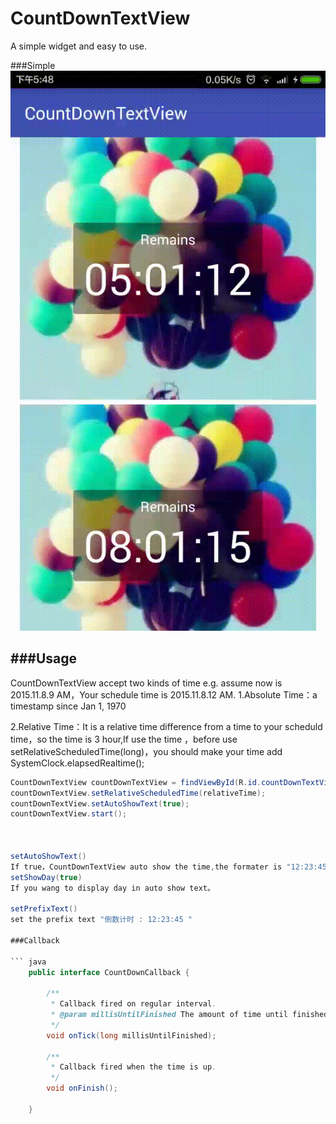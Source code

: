 # CountDownTextView
A simple widget and easy to use.

###Simple
![demo](./screenshots/demo.gif)

###Usage
------
CountDownTextView accept two kinds of time
e.g. assume now is 2015.11.8.9 AM，Your schedule time is 2015.11.8.12 AM.
1.Absolute Time：a timestamp since Jan 1, 1970 

2.Relative Time：It is a relative time difference from a time to your scheduld time，so the time is 3 hour,If use the time ，before use setRelativeScheduledTime(long)，you should make your time add SystemClock.elapsedRealtime();

``` java
CountDownTextView countDownTextView = findViewById(R.id.countDownTextView)
countDownTextView.setRelativeScheduledTime(relativeTime);
countDownTextView.setAutoShowText(true);
countDownTextView.start();



setAutoShowText()
If true，CountDownTextView auto show the time,the formater is "12:23:45"(Hour:Minute:Seconds)
setShowDay(true)
If you wang to display day in auto show text。

setPrefixText()
set the prefix text "倒数计时 : 12:23:45 "

###Callback

``` java
    public interface CountDownCallback {

        /**
         * Callback fired on regular interval.
         * @param millisUntilFinished The amount of time until finished.
         */
        void onTick(long millisUntilFinished);

        /**
         * Callback fired when the time is up.
         */
        void onFinish();
        
    }

